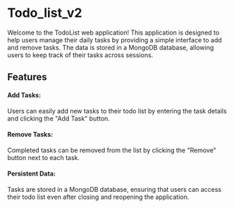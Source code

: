# Todo_list_v2
Welcome to the TodoList web application! This application is designed to help users manage their daily tasks by providing a simple interface to add and remove tasks. The data is stored in a MongoDB database, allowing users to keep track of their tasks across sessions.
## Features
#### Add Tasks:
Users can easily add new tasks to their todo list by entering the task details and clicking the "Add Task" button.

#### Remove Tasks:
Completed tasks can be removed from the list by clicking the "Remove" button next to each task.

#### Persistent Data:
Tasks are stored in a MongoDB database, ensuring that users can access their todo list even after closing and reopening the application.
